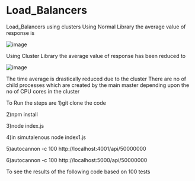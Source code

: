 # Load_Balancers
Load_Balancers using clusters
Using Normal Library the average value of response is 




![image](https://github.com/saiyaswanth0412/Load_Balancers/assets/60351767/d12642f6-6acc-4ad3-b3a7-f48e56f5c42d)


Using Cluster Library the average value of response has been reduced to 



![image](https://github.com/saiyaswanth0412/Load_Balancers/assets/60351767/1007a4b4-9277-4fbd-ad9e-b88670121ab6)







The time average is drastically reduced due to the cluster 
There are no of child processes which are created by the main master depending upon the no of CPU cores in the cluster 






To Run the steps are 
1)git clone the code


2)npm install


3)node index.js 


4)in simutalenous node index1.js


5)autocannon -c 100 http://localhost:4001/api/50000000

 
6)autocannon -c 100 http://localhost:5000/api/50000000


To see the results of the following code based on 100 tests
